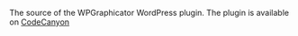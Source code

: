 The source of the WPGraphicator WordPress plugin.
The plugin is available on [CodeCanyon](https://codecanyon.net/item/wpgraphicator-svg-animation-maker-for-wordpress/31873754)
